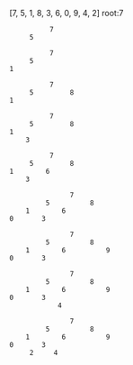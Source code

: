 [7, 5, 1, 8, 3, 6, 0, 9, 4, 2]
root:7  
```
          7
     5
```
```
          7
     5
1   
```
```
          7
     5         8 
1           
```
```
          7
     5         8 
1   
    3       
```
```
          7
     5         8 
1        6
    3       
```
```
               7
         5          8 
    1        6
0       3       
```
```
               7
         5          8 
    1        6          9
0       3       
```
```
               7
         5          8 
    1        6          9
0       3   
            4    
```
```
               7
         5          8 
    1        6          9
0       3   
     2     4    
```

